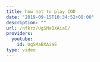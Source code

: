 ```yaml
---
title: how not to play COD
date: "2019-09-15T10:34:52+08:00"
description: ""
url: /nfkrz/UgSMaBXAiaE/
providers:
  youtube:
    id: UgSMaBXAiaE
type: video
---
```

